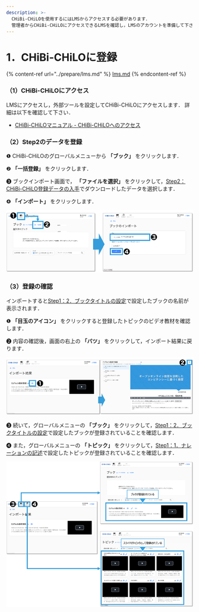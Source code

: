 ```yaml
---
description: >-
  CHiBi-CHiLOを使用するにはLMSからアクセスする必要があります．
  管理者からCHiBi-CHiLOにアクセスできるLMSを確認し，LMSのアカウントを準備して下さい． 詳細は以下をご確認ください．
---
```


# 1．CHiBi-CHiLOに登録

{% content-ref url="../prepare/lms.md" %}
[lms.md](../prepare/lms.md)
{% endcontent-ref %}

### （1）CHiBi-CHiLOにアクセス

LMSにアクセスし，外部ツールを設定してCHiBi-CHiLOにアクセスします． 詳細は以下を確認して下さい．

* [CHiBi-CHiLOマニュアル - CHiBi-CHiLOへのアクセス](https://docs.cccties.org/chibichilo/chibichilo/access)

### （2）Step2のデータを登録

❶ CHiBi-CHiLOのグローバルメニューから **「ブック」** をクリックします．

❷ **「一括登録」** をクリックします．

❸ ブックインポート画面で， **「ファイルを選択」** をクリックして，[Step2：CHiBi-CHiLO登録データの入手](broken-reference/)でダウンロードしたデータを選択します．

❹ **「インポート」** をクリックします．

![](<../.gitbook/assets/image (324).png>)

### （3）登録の確認

インポートすると[Step1：2．ブックタイトルの設定](../narration/book-title.md)で設定したブックの名前が表示されます．

❶ **「目玉のアイコン」** をクリックすると登録したトピックのビデオ教材を確認します．

❷ 内容の確認後，画面の右上の **「バツ」** をクリックして，インポート結果に戻ります．

![](<../.gitbook/assets/image (244).png>)

❸ 続いて，グローバルメニューの **「ブック」** をクリックして，[Step1：2．ブックタイトルの設定](../narration/book-title.md)で設定したブックが登録されていることを確認します．

❹ また，グローバルメニューの **「トピック」** をクリックして，[Step1：1．ナレーションの記述](../narration/describe.md#1no)で設定したトピックが登録されていることを確認します．

![](<../.gitbook/assets/image (259).png>)
